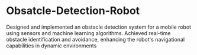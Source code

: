 # Obsatcle-Detection-Robot
Designed and implemented an obstacle detection system for a mobile robot using sensors and machine learning algorithms. Achieved real-time obstacle identification and avoidance, enhancing the robot's navigational capabilities in dynamic environments
